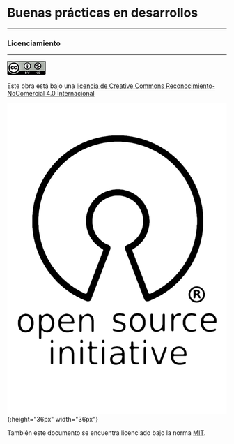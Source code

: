 # Buenas prácticas en desarrollos

---











### **Licenciamiento**

---

![](/assets/88x31.png)

Este obra está bajo una [licencia de Creative Commons Reconocimiento-NoComercial 4.0 Internacional](http://creativecommons.org/licenses/by-nc/4.0/)

![](/assets/osi_image.png){:height="36px" width="36px"}

También este documento se encuentra licenciado bajo la norma [MIT](https://es.wikipedia.org/wiki/Licencia_MIT).



  


